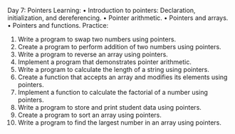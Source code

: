 Day 7: Pointers
Learning:
• Introduction to pointers: Declaration, initialization, and dereferencing.
• Pointer arithmetic.
• Pointers and arrays.
• Pointers and functions.
Practice:
1.	Write a program to swap two numbers using pointers.
2.	Create a program to perform addition of two numbers using pointers.
3.	Write a program to reverse an array using pointers.
4.	Implement a program that demonstrates pointer arithmetic.
5.	Write a program to calculate the length of a string using pointers.
6.	Create a function that accepts an array and modifies its elements using pointers.
7.	Implement a function to calculate the factorial of a number using pointers.
8.	Write a program to store and print student data using pointers.
9.	Create a program to sort an array using pointers.
10.	Write a program to find the largest number in an array using pointers.
